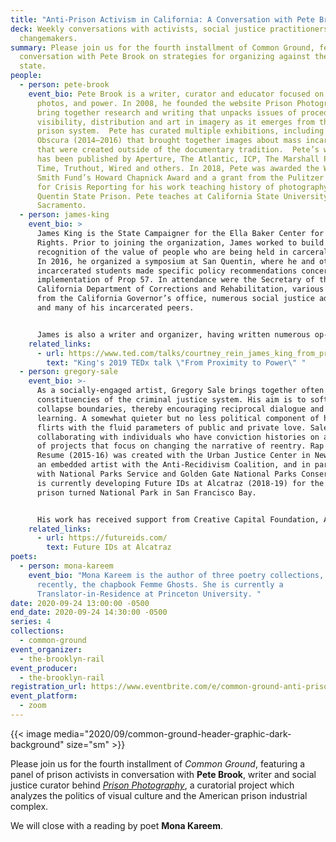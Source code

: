 ```yaml
---
title: "Anti-Prison Activism in California: A Conversation with Pete Brook"
deck: Weekly conversations with activists, social justice practitioners, and
  changemakers.
summary: Please join us for the fourth installment of Common Ground, featuring a
  conversation with Pete Brook on strategies for organizing against the carceral
  state.
people:
  - person: pete-brook
    event_bio: Pete Brook is a writer, curator and educator focused on prisons,
      photos, and power. In 2008, he founded the website Prison Photography to
      bring together research and writing that unpacks issues of procedure,
      visibility, distribution and art in imagery as it emerges from the U.S.
      prison system.  Pete has curated multiple exhibitions, including Prison
      Obscura (2014–2016) that brought together images about mass incarceration
      that were created outside of the documentary tradition.  Pete’s writing
      has been published by Aperture, The Atlantic, ICP, The Marshall Project,
      Time, Truthout, Wired and others. In 2018, Pete was awarded the W. Eugene
      Smith Fund’s Howard Chapnick Award and a grant from the Pulitzer Center
      for Crisis Reporting for his work teaching history of photography in San
      Quentin State Prison. Pete teaches at California State University,
      Sacramento.
  - person: james-king
    event_bio: >
      James King is the State Campaigner for the Ella Baker Center for Human
      Rights. Prior to joining the organization, James worked to build
      recognition of the value of people who are being held in carceral spaces.
      In 2016, he organized a symposium at San Quentin, where he and other
      incarcerated students made specific policy recommendations concerning the
      implementation of Prop 57. In attendance were the Secretary of the
      California Department of Corrections and Rehabilitation, various officials
      from the California Governor’s office, numerous social justice advocates,
      and many of his incarcerated peers.


      James is also a writer and organizer, having written numerous op-eds, and a weekly blog that gave a first person perspective of the true impact of mass criminalization and living within the prison industrial complex. As an organizer, he founded a think tank of incarcerated people who were passionate about criminal justice policy and built relationships with multiple California criminal justice reform organizations.
    related_links:
      - url: https://www.ted.com/talks/courtney_rein_james_king_from_proximity_to_power
        text: "King's 2019 TEDx talk \"From Proximity to Power\" "
  - person: gregory-sale
    event_bio: >-
      As a socially-engaged artist, Gregory Sale brings together often opposed
      constituencies of the criminal justice system. His aim is to soften and
      collapse boundaries, thereby encouraging reciprocal dialogue and mutual
      learning. A somewhat quieter but no less political component of his work
      flirts with the fluid parameters of public and private love. Sale is now
      collaborating with individuals who have conviction histories on a series
      of projects that focus on changing the narrative of reentry. Rap Sheet to
      Resume (2015-16) was created with the Urban Justice Center in New York. As
      an embedded artist with the Anti-Recidivism Coalition, and in partnership
      with National Parks Service and Golden Gate National Parks Conservancy, he
      is currently developing Future IDs at Alcatraz (2018-19) for the iconic
      prison turned National Park in San Francisco Bay.


      His work has received support from Creative Capital Foundation, Art Matters, SPArt (Social Practice Art), A Blade of Grass/David Rockefeller Fund, and the Andy Warhol Foundation for the Visual Arts. He has been awarded prestigious artist residency at Headlands, Montalvo, Yaddo, MacDowell Colony, Ucross, and Centre d'Art Marnay. Based in Phoenix and in Los Angeles, Sale is Associate Professor of Intermedia and Public Practice at School of Art at Arizona State University. 
    related_links:
      - url: https://futureids.com/
        text: Future IDs at Alcatraz
poets:
  - person: mona-kareem
    event_bio: "Mona Kareem is the author of three poetry collections, and most
      recently, the chapbook Femme Ghosts. She is currently a
      Translator-in-Residence at Princeton University. "
date: 2020-09-24 13:00:00 -0500
end_date: 2020-09-24 14:30:00 -0500
series: 4
collections:
  - common-ground
event_organizer:
  - the-brooklyn-rail
event_producer:
  - the-brooklyn-rail
registration_url: https://www.eventbrite.com/e/common-ground-anti-prison-activism-in-california-tickets-121784806635
event_platform:
  - zoom
---
```

{{< image media="2020/09/common-ground-header-graphic-dark-background" size="sm" >}}

Please join us for the fourth installment of *Common Ground*, featuring a panel of prison activists in conversation with **Pete Brook**, writer and social justice curator behind *[Prison Photography](https://prisonphotography.org/)*, a curatorial project which analyzes the politics of visual culture and the American prison industrial complex.

We will close with a reading by poet **Mona Kareem**.